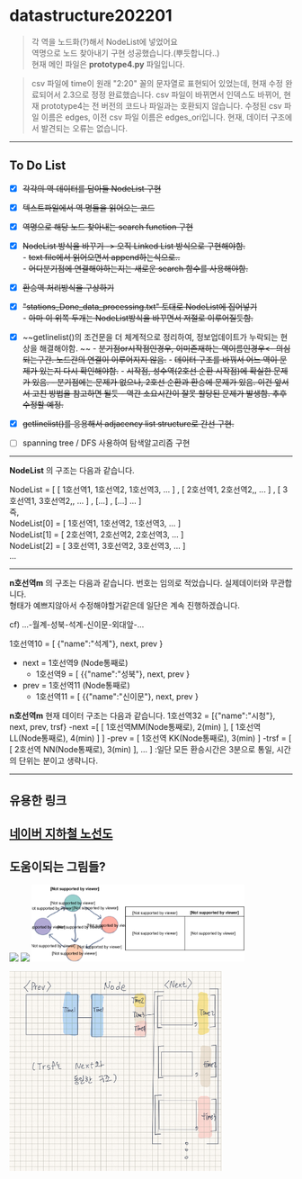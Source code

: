# datastructure202201
   
   
> 각 역을 노드화(?)해서 NodeList에 넣었어요   
> 역명으로 노드 찾아내기 구현 성공했습니다.(뿌듯합니다..)   
> 현재 메인 파일은 **prototype4.py** 파일입니다.

> csv 파일에 time이 원래 "2:20" 꼴의 문자열로 표현되어 있었는데, 현재 수정 완료되어서 2.3으로 정정 완료했습니다. csv 파일이 바뀌면서 인덱스도 바뀌어, 현재 prototype4는 전 버전의 코드나 파일과는 호환되지 않습니다.
> 수정된 csv 파일 이름은 edges, 이전 csv 파일 이름은 edges_ori입니다.
> 현재, 데이터 구조에서 발견되는 오류는 없습니다.

---
## To Do List   
- [x] ~~각각의 역 데이터를 담아둘 NodeList 구현~~   
- [x] ~~텍스트파일에서 역 명들을 읽어오는 코드~~   
- [x] ~~역명으로 해당 노드 찾아내는 search function 구현~~   
- [x] ~~NodeList 방식을 바꾸기 -> 오직 Linked List 방식으로 구현해야함.~~   
        - ~~text file에서 읽어오면서 append하는식으로..~~   
        - ~~어디분기점에 연결해야하는지는 새로운 search 함수를 사용해야함.~~   
- [x] ~~환승역 처리방식을 구상하기~~   
- [x] ~~"stations_Done_data_processing.txt" 토대로 NodeList에 집어넣기~~   
        - ~~아마 이 위쪽 두개는 NodeList방식을 바꾸면서 저절로 이루어질듯함.~~   
- [x] ~~getlinelist()의 조건문을 더 체계적으로 정리하여, 정보업데이트가 누락되는 현상을 해결해야함. ~~
         - ~~분기점or시작점인경우, 이미존재하는 역이름인경우<- 의심되는구간. 노드간의 연결이 이루어지지 않음.~~
         - ~~데이터 구조를 바꿔서 어느 역이 문제가 있는지 다시 확인해야함.~~
         - ~~시작점, 성수역(2호선 순환 시작점)에 확실한 문제가 있음.
         - 분기점에는 문제가 없으나, 2호선 순환과 환승에 문제가 있음. 이건 앞서서 고친 방법을 참고하면 될듯
         - 역간 소요시간이 잘못 할당된 문제가 발생함. 추후 수정할 예정.~~
- [x] ~~getlinelist()를 응용해서 adjacency list structure로 간선 구현.~~
- [ ] spanning tree / DFS 사용하여 탐색알고리즘 구현   
   
   
---
**NodeList** 의 구조는 다음과 같습니다.   
   
NodeList = [ [ 1호선역1, 1호선역2, 1호선역3, ... ] , [ 2호선역1, 2호선역2,, ... ] , [ 3호선역1, 3호선역2,, ... ] , [...] , [...] ... ]   
즉,   
NodeList[0] = [ 1호선역1, 1호선역2, 1호선역3, ... ]   
NodeList[1] = [ 2호선역1, 2호선역2, 2호선역3, ... ]   
NodeList[2] = [ 3호선역1, 3호선역2, 3호선역3, ... ]   
...   
   
   
---
**n호선역m** 의 구조는 다음과 같습니다. 번호는 임의로 적었습니다. 실제데이터와 무관합니다.   
형태가 예쁘지않아서 수정해야할거같은데 일단은 계속 진행하겠습니다.   
   
cf) ...-월계-성북-석계-신이문-외대앞-...   
   
1호선역10 = [ {"name":"석계"}, next, prev }   
  - next = 1호선역9  (Node통째로)   
    - 1호선역9 = [ {{"name":"성북"}, next, prev }   
  - prev = 1호선역11 (Node통째로)   
    - 1호선역11 = [ {{"name":"신이문"}, next, prev }   

**n호선역m** 현재 데이터 구조는 다음과 같습니다.
                           1호선역32 = [{"name":"시청"}, next, prev, trsf}
                           -next =[ [ 1호선역MM(Node통째로), 2(min) ], [ 1호선역 LL(Node통째로), 4(min) ] ]
                           -prev = [ 1호선역 KK(Node통째로), 3(min) ]
                           -trsf = [ [ 2호선역 NN(Node통째로), 3(min) ], ... ]
                              :일단 모든 환승시간은 3분으로 통일, 시간의 단위는 분이고 생략니다. 
                              
 

---
## 유용한 링크   
<a href src="https://m.map.naver.com/subway/subwayLine.naver?region=1000">네이버 지하철 노선도</a>
---
## 도움이되는 그림들?   
   
<img src="https://user-images.githubusercontent.com/60608787/169887176-507ef0b5-3251-4333-b775-108d97598fb7.png" width=75%>   
   
<img src="https://user-images.githubusercontent.com/60608787/169886693-7db83e11-105d-42d5-917f-245185379547.jpg" width=75%>   

<img src="https://github.com/machine0617/datastructure202201_CHA/blob/main/adjacency_list.svg" width=75%>   

<img src="https://github.com/machine0617/datastructure202201_CHA/blob/main/data_structure.PNG?raw=true
" width=75%>   


                           

